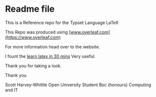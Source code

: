 # Readme file
This is a Reference repo for the Typset Language LaTeX

This Repo was produced using [www.overleaf.com](https://www.overleaf.com)

For more information head over to the website.

I fount the [learn latex in 30 mins](https://www.overleaf.com/learn/latex/Learn_LaTeX_in_30_minutes#What_is_LaTeX?) Very useful. 

Thank you for taking a look. 

Thank you 

Scott Harvey-Whittle
Open University Student
Bsc (honours) Computing and IT

